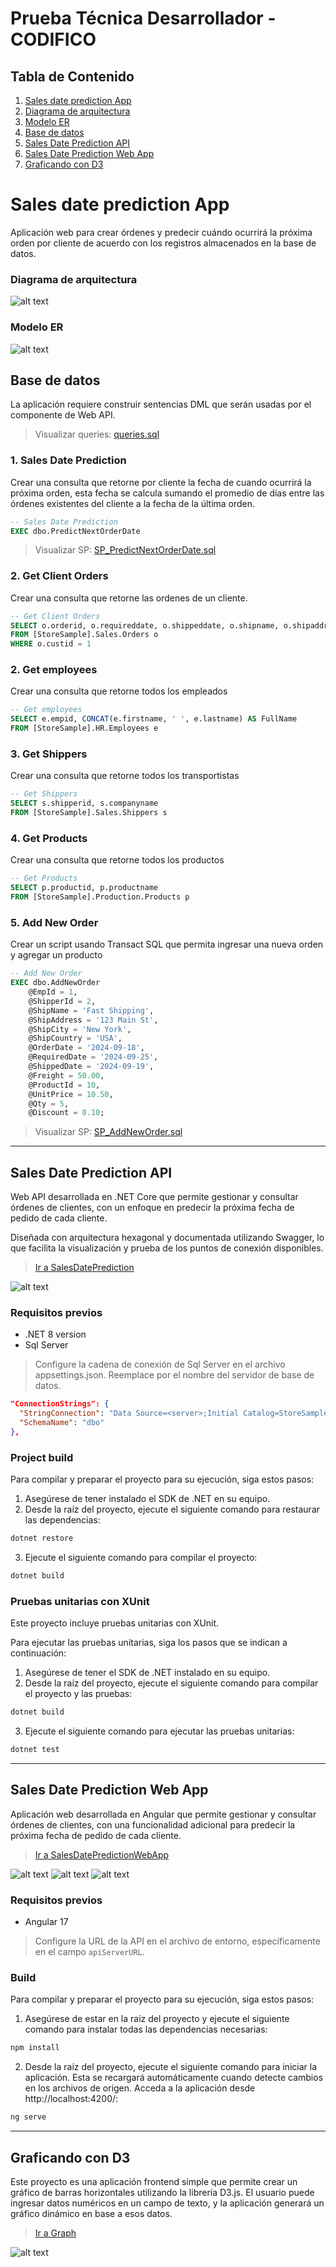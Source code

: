 # Prueba Técnica Desarrollador - CODIFICO

## Tabla de Contenido

1. [Sales date prediction App](#sales-date-prediction-app)
2. [Diagrama de arquitectura](#diagrama-de-arquitectura)
3. [Modelo ER](#modelo-er)
4. [Base de datos](#base-de-datos)
5. [Sales Date Prediction API](#sales-date-prediction-api)
6. [Sales Date Prediction Web App](#sales-date-prediction-web-app)
7. [Graficando con D3](#graficando-con-d3)

# Sales date prediction App
Aplicación web para crear órdenes y predecir cuándo ocurrirá la próxima orden por cliente de acuerdo con los registros almacenados en la base de datos.

### Diagrama de arquitectura
![alt text](assets/diagram.png)

### Modelo ER
![alt text](assets/model.png)

## Base de datos
La aplicación requiere construir sentencias DML que serán usadas por el componente de Web API.

>Visualizar queries: [queries.sql](scripts/queries.sql)

### 1. Sales Date Prediction
Crear una consulta que retorne por cliente la fecha de cuando ocurrirá la próxima orden, esta fecha se calcula sumando el promedio de días entre las órdenes existentes del cliente a la fecha de la última orden.
``` SQL
-- Sales Date Prediction
EXEC dbo.PredictNextOrderDate
```
>Visualizar SP: [SP_PredictNextOrderDate.sql](scripts/SP_PredictNextOrderDate.sql)

### 2. Get Client Orders
Crear una consulta que retorne las ordenes de un cliente.
``` SQL
-- Get Client Orders
SELECT o.orderid, o.requireddate, o.shippeddate, o.shipname, o.shipaddress, o.shipcity 
FROM [StoreSample].Sales.Orders o
WHERE o.custid = 1
```

### 2. Get employees
Crear una consulta que retorne todos los empleados
``` SQL
-- Get employees
SELECT e.empid, CONCAT(e.firstname, ' ', e.lastname) AS FullName
FROM [StoreSample].HR.Employees e
```

### 3. Get Shippers
Crear una consulta que retorne todos los transportistas
``` SQL
-- Get Shippers
SELECT s.shipperid, s.companyname
FROM [StoreSample].Sales.Shippers s
```

### 4. Get Products
Crear una consulta que retorne todos los productos
``` SQL
-- Get Products
SELECT p.productid, p.productname
FROM [StoreSample].Production.Products p
```

### 5. Add New Order
Crear un script usando Transact SQL que permita ingresar una nueva orden y agregar un producto
``` SQL
-- Add New Order
EXEC dbo.AddNewOrder 
    @EmpId = 1,
    @ShipperId = 2,
    @ShipName = 'Fast Shipping',
    @ShipAddress = '123 Main St',
    @ShipCity = 'New York',
    @ShipCountry = 'USA',
    @OrderDate = '2024-09-18',
    @RequiredDate = '2024-09-25',
    @ShippedDate = '2024-09-19',
    @Freight = 50.00,
    @ProductId = 10,
    @UnitPrice = 10.50,
    @Qty = 5,
    @Discount = 0.10;
```
>Visualizar SP: [SP_AddNewOrder.sql](scripts/SP_AddNewOrder.sql)

---
## Sales Date Prediction API
Web API desarrollada en .NET Core que permite gestionar y consultar órdenes de clientes, con un enfoque en predecir la próxima fecha de pedido de cada cliente. 

Diseñada con arquitectura hexagonal y documentada utilizando Swagger, lo que facilita la visualización y prueba de los puntos de conexión disponibles.

>[Ir a SalesDatePrediction](SalesDatePrediction/)

![alt text](assets/swagger.png)

### Requisitos previos

- .NET 8 version
- Sql Server

> Configure la cadena de conexión de Sql Server en el archivo appsettings.json. Reemplace <server> por el nombre del servidor de base de datos.

```json
"ConnectionStrings": {
  "StringConnection": "Data Source=<server>;Initial Catalog=StoreSample;Integrated Security=True;Trust Server Certificate=True",
  "SchemaName": "dbo"
},
```

### Project build
Para compilar y preparar el proyecto para su ejecución, siga estos pasos:

1. Asegúrese de tener instalado el SDK de .NET en su equipo.
2. Desde la raíz del proyecto, ejecute el siguiente comando para restaurar las dependencias:

```bash
dotnet restore
```

3. Ejecute el siguiente comando para compilar el proyecto:

```bash
dotnet build
```

### Pruebas unitarias con XUnit
Este proyecto incluye pruebas unitarias con XUnit.

Para ejecutar las pruebas unitarias, siga los pasos que se indican a continuación:

1. Asegúrese de tener el SDK de .NET instalado en su equipo.
2. Desde la raíz del proyecto, ejecute el siguiente comando para compilar el proyecto y las pruebas:

```bash
dotnet build
```

3. Ejecute el siguiente comando para ejecutar las pruebas unitarias:

```bash
dotnet test
```

---
## Sales Date Prediction Web App
Aplicación web desarrollada en Angular que permite gestionar y consultar órdenes de clientes, con una funcionalidad adicional para predecir la próxima fecha de pedido de cada cliente.

>[Ir a SalesDatePredictionWebApp](SalesDatePredictionWebApp/)

![alt text](assets/customersView.png)
![alt text](assets/ordersView.png)
![alt text](assets/createOrderView.png)

### Requisitos previos

- Angular 17

> Configure la URL de la API en el archivo de entorno, específicamente en el campo `apiServerURL`.

### Build
Para compilar y preparar el proyecto para su ejecución, siga estos pasos:

1. Asegúrese de estar en la raíz del proyecto y ejecute el siguiente comando para instalar todas las dependencias necesarias:

```bash
npm install
```

2. Desde la raíz del proyecto, ejecute el siguiente comando para iniciar la aplicación. Esta se recargará automáticamente cuando detecte cambios en los archivos de origen. Acceda a la aplicación desde http://localhost:4200/:

```bash
ng serve
```


---
## Graficando con D3
Este proyecto es una aplicación frontend simple que permite crear un gráfico de barras horizontales utilizando la librería D3.js. El usuario puede ingresar datos numéricos en un campo de texto, y la aplicación generará un gráfico dinámico en base a esos datos.

>[Ir a Graph](Graph/)

![alt text](assets/d3Js.png)